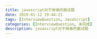 ```yaml
---
title: javascript对于继承的面试题
date: 2019-01-12 19:44:21
tags: [InterviewQuestion, JavaScript]
categories: [InterviewQuestion, 未完成]
description: javascript对于继承的面试题
---
```

